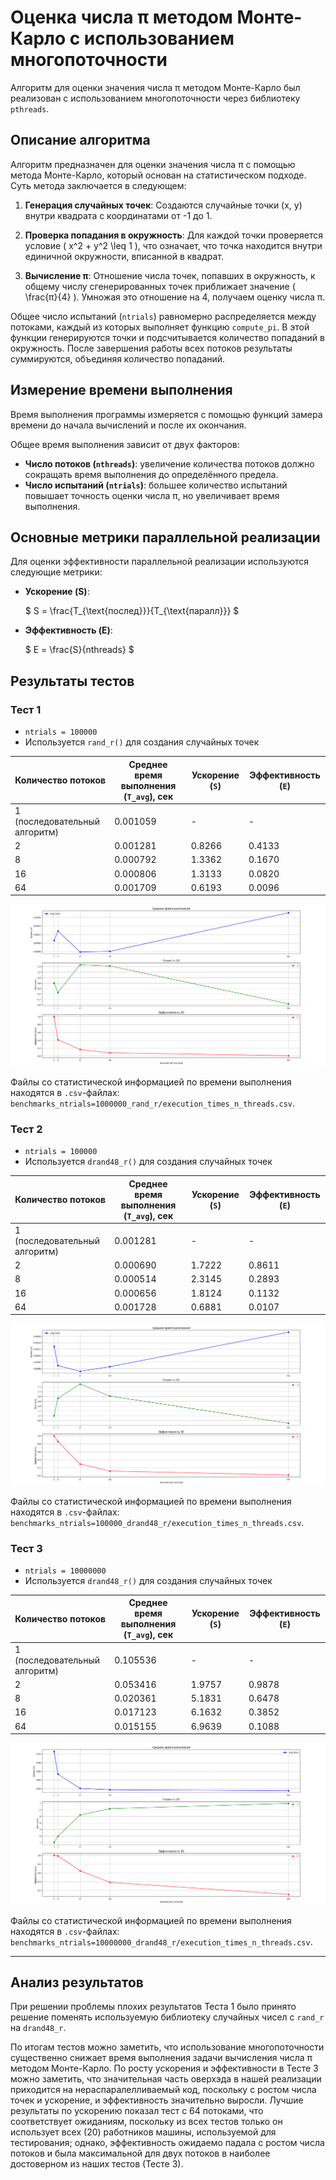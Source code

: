# Оценка числа π методом Монте-Карло с использованием многопоточности

Алгоритм для оценки значения числа π методом Монте-Карло был реализован с использованием многопоточности через библиотеку `pthreads`.

## Описание алгоритма

Алгоритм предназначен для оценки значения числа π с помощью метода Монте-Карло, который основан на статистическом подходе. Суть метода заключается в следующем:

1. **Генерация случайных точек**: Создаются случайные точки (x, y) внутри квадрата с координатами от -1 до 1.

2. **Проверка попадания в окружность**: Для каждой точки проверяется условие \( x^2 + y^2 \leq 1 \), что означает, что точка находится внутри единичной окружности, вписанной в квадрат.

3. **Вычисление π**: Отношение числа точек, попавших в окружность, к общему числу сгенерированных точек приближает значение \( \frac{π}{4} \). Умножая это отношение на 4, получаем оценку числа π.


Общее число испытаний (`ntrials`) равномерно распределяется между потоками, каждый из которых выполняет функцию `compute_pi`. В этой функции генерируются точки и подсчитывается количество попаданий в окружность. После завершения работы всех потоков результаты суммируются, объединяя количество попаданий.

## Измерение времени выполнения

Время выполнения программы измеряется с помощью функций замера времени до начала вычислений и после их окончания. 

Общее время выполнения зависит от двух факторов:
- **Число потоков (`nthreads`)**: увеличение количества потоков должно сокращать время выполнения до определённого предела.
- **Число испытаний (`ntrials`)**: большее количество испытаний повышает точность оценки числа π, но увеличивает время выполнения.

## Основные метрики параллельной реализации

Для оценки эффективности параллельной реализации используются следующие метрики:

- **Ускорение (S)**:

  $`
  S = \frac{T_{\text{послед}}}{T_{\text{паралл}}}
  `$

- **Эффективность (E)**:

  $`
  E = \frac{S}{nthreads}
  `$

## Результаты тестов

### Тест 1
* `ntrials = 100000`
* Используется `rand_r()` для создания случайных точек

| Количество потоков | Среднее время выполнения (`T_avg`), сек | Ускорение (`S`) | Эффективность (`E`) |
|--------------------|-----------------------------------------|-----------------|---------------------|
| 1 (последовательный алгоритм) | 0.001059 | -       | -       |
| 2  | 0.001281 | 0.8266 | 0.4133 |
| 8  | 0.000792 | 1.3362 | 0.1670 |
| 16 | 0.000806 | 1.3133 | 0.0820 |
| 64 | 0.001709 | 0.6193 | 0.0096 |

![alt text](benchmark_1.png)

Файлы со статистической информацией по времени выполнения находятся в `.csv`-файлах: `benchmarks_ntrials=1000000_rand_r/execution_times_n_threads.csv`.

### Тест 2
* `ntrials = 100000`
* Используется `drand48_r()` для создания случайных точек

| Количество потоков | Среднее время выполнения (`T_avg`), сек | Ускорение (`S`) | Эффективность (`E`) |
|--------------------|-----------------------------------------|-----------------|---------------------|
| 1 (последовательный алгоритм) | 0.001281 | -       | -       |
| 2  | 0.000690 | 1.7222 | 0.8611 |
| 8  | 0.000514 | 2.3145 | 0.2893 |
| 16 | 0.000656 | 1.8124 | 0.1132 |
| 64 | 0.001728 | 0.6881 | 0.0107 |

![alt text](benchmark_2.png)

Файлы со статистической информацией по времени выполнения находятся в `.csv`-файлах: `benchmarks_ntrials=100000_drand48_r/execution_times_n_threads.csv`.

### Тест 3
* `ntrials = 10000000`
* Используется `drand48_r()` для создания случайных точек

| Количество потоков | Среднее время выполнения (`T_avg`), сек | Ускорение (`S`) | Эффективность (`E`) |
|--------------------|-----------------------------------------|-----------------|---------------------|
| 1 (последовательный алгоритм) | 0.105536 | -       | -       |
| 2  | 0.053416 | 1.9757 | 0.9878 |
| 8  | 0.020361 | 5.1831 | 0.6478 |
| 16 | 0.017123 | 6.1632 | 0.3852 |
| 64 | 0.015155 | 6.9639 | 0.1088 |

![alt text](benchmark_3.png)

Файлы со статистической информацией по времени выполнения находятся в `.csv`-файлах: `benchmarks_ntrials=10000000_drand48_r/execution_times_n_threads.csv`.

---

## Анализ результатов

При решении проблемы плохих результатов Теста 1 было принято решение поменять используемую библиотеку случайных чисел с `rand_r` на `drand48_r`.

По итогам тестов можно заметить, что использование многопоточности существенно снижает время выполнения задачи вычисления числа π методом Монте-Карло. По росту ускорения и эффективности в Тесте 3 можно заметить, что значительная часть оверхэда в нашей реализации приходится на нераспаралелливаемый код, поскольку с ростом числа точек и ускорение, и эффективность значительно выросли. Лучшие результаты по ускорению показал тест с 64 потоками, что соответствует ожиданиям, поскольку из всех тестов только он использует всех (20) работников машины, используемой для тестирования; однако, эффективность ожидаемо падала с ростом числа потоков и была максимальной для двух потоков в наиболее достоверном из наших тестов (Тесте 3).
